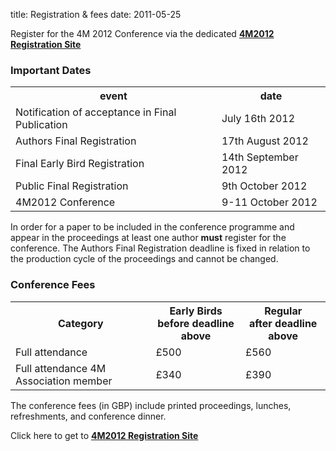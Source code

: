 title: Registration & fees
date: 2011-05-25 

Register for the 4M 2012 Conference via the dedicated [**4M2012 Registration Site**]( 
http://shop.bham.ac.uk/browse/extra_info.asp?compid=1&modid=2&prodid=508&deptid=17&catid=3)
<!--break-->
### Important Dates

<table class="info" style="width:100%;">
<tr><th>event</th><th>date</th></tr>
<tr class="current"><td>Notification of acceptance in Final Publication</td><td>July 16th 2012</td></tr> 
<tr><td>Authors Final Registration</td><td>17th August 2012</td></tr>
<tr><td>Final Early Bird Registration</td><td>14th September 2012</td></tr>
<tr><td>Public Final Registration</td><td>9th October 2012</td></tr>

<tr class="main-event"><td>4M2012 Conference</td><td>9-11 October 2012</td></tr> 
</table>

In order for a paper to be included in the conference programme and appear in the proceedings at least one author **must** register for the conference. The Authors Final Registration deadline is fixed in relation to the production cycle of the proceedings and cannot be changed.  
  

### Conference Fees


<table class="info" style="width:100%;">
<tr><th>Category</th>
<th>Early Birds<br/>before deadline above</th>
<th>Regular<br />after deadline above</th></tr>
<tr><td>Full attendance</td><td>£500</td><td>£560</td></tr> 
<tr><td>Full attendance 4M Association member</td><td>£340</td><td>£390</td></tr>
</table>

The conference fees (in GBP) include printed proceedings, lunches, refreshments, and conference dinner.

Click here to get to [**4M2012 Registration Site**]( 
http://shop.bham.ac.uk/browse/extra_info.asp?compid=1&modid=2&prodid=508&deptid=17&catid=3)
